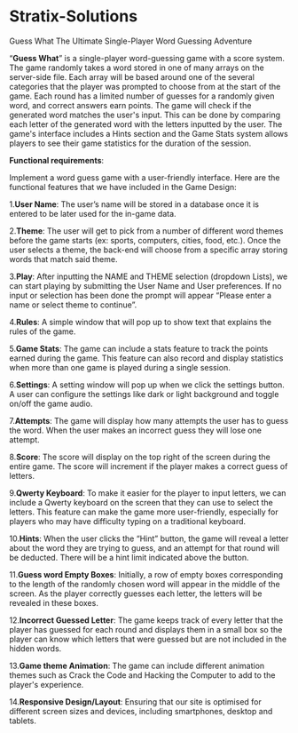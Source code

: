 # Stratix-Solutions
Guess What The Ultimate Single-Player Word Guessing Adventure

“**Guess What**” is a single-player word-guessing game with a score system. The game randomly takes a word stored in one of many arrays on the server-side file. Each array will be based around one of the several categories that the player was prompted to choose from at the start of the game. Each round has a limited number of guesses for a randomly given word, and correct answers earn points. The game will check if the generated word matches the user's input. This can be done by comparing each letter of the generated word with the letters inputted by the user. The game's interface includes a Hints section and the Game Stats system allows players to see their game statistics for the duration of the session. 

**Functional requirements**:

Implement a word guess game with a user-friendly interface. Here are the functional features that we have included in the Game Design:

1.**User Name**: The user’s name will be stored in a database once it is entered to be later used for the in-game data.

2.**Theme**: The user will get to pick from a number of different word themes before the game starts (ex: sports, computers, cities, food, etc.). Once the user selects a theme, the back-end will choose from a specific array storing words that match said theme.

3.**Play**: After inputting the NAME and THEME selection (dropdown Lists), we can start playing by  submitting the User Name and User preferences. If no input or selection has been done the prompt will appear “Please enter a name or select theme to continue”.

4.**Rules**: A simple window that will pop up to show text that explains the rules of the game. 

5.**Game Stats**: The game can include a stats feature to track the points earned during the game. This feature can also record and display statistics when more than one game is played during a single session. 

6.**Settings**:  A setting window will pop up when we click the settings button. A user can configure the settings like dark or light background and toggle on/off the game audio.

7.**Attempts**: The game will display how many attempts the user has to guess the word. When the user makes an incorrect guess they will lose one attempt.

8.**Score**: The score will display on the top right of the screen during the entire game. The score will increment if the player makes a correct guess of letters.

9.**Qwerty Keyboard**: To make it easier for the player to input letters, we can include a Qwerty keyboard on the screen that they can use to select the letters. This feature can make the game more user-friendly, especially for players who may have difficulty typing on a traditional keyboard.

10.**Hints**: When the user clicks the “Hint” button, the game will reveal a letter about the word they are trying to guess, and an attempt for that round will be deducted. There will be a hint limit indicated above the button.

11.**Guess word Empty Boxes**: Initially, a row of empty boxes corresponding to the length of the randomly chosen word will appear in the middle of the screen. As the player correctly guesses each letter, the letters will be revealed in these boxes. 

12.**Incorrect Guessed Letter**: The game keeps track of every letter that the player has guessed for each round and displays them in a small box so the player can know which letters that were guessed but are not included in the hidden words.

13.**Game theme Animation**: The game can include different animation themes such as Crack the Code and Hacking the Computer to add to the player's experience.

14.**Responsive Design/Layout**: Ensuring that our site is optimised for different screen sizes and devices, including smartphones, desktop and tablets.

